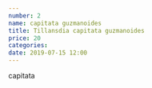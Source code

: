 ```yaml
---
number: 2
name: capitata guzmanoides
title: Tillansdia capitata guzmanoides
price: 20
categories:
date: 2019-07-15 12:00
---
```

capitata
